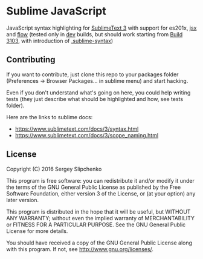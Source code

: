 # Sublime JavaScript
JavaScript syntax highlighting for [SublimeText 3](https://www.sublimetext.com/) with support for es201x, [jsx](https://jsx.github.io/) and [flow](https://flowtype.org/) (tested only in [dev](https://www.sublimetext.com/3dev) builds, but should work starting from [Build 3103](https://www.sublimetext.com/blog/articles/sublime-text-3-build-3103), with introduction of [.sublime-syntax](https://www.sublimetext.com/docs/3/syntax.html))

## Contributing
If you want to contribute, just clone this repo to your packages folder (Preferences -> Browser Packages... in sublime menu) and start hacking.

Even if you don't understand what's going on here, you could help writing tests (they just describe what should be highlighted and how, see tests folder).

Here are the links to sublime docs:
* https://www.sublimetext.com/docs/3/syntax.html
* https://www.sublimetext.com/docs/3/scope_naming.html

## License
Copyright (C) 2016  Sergey Slipchenko

This program is free software: you can redistribute it and/or modify
it under the terms of the GNU General Public License as published by
the Free Software Foundation, either version 3 of the License, or
(at your option) any later version.

This program is distributed in the hope that it will be useful,
but WITHOUT ANY WARRANTY; without even the implied warranty of
MERCHANTABILITY or FITNESS FOR A PARTICULAR PURPOSE.  See the
GNU General Public License for more details.

You should have received a copy of the GNU General Public License
along with this program.  If not, see <http://www.gnu.org/licenses/>.
